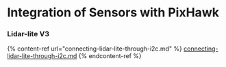 # Integration of Sensors with PixHawk

### Lidar-lite V3

{% content-ref url="connecting-lidar-lite-through-i2c.md" %}
[connecting-lidar-lite-through-i2c.md](connecting-lidar-lite-through-i2c.md)
{% endcontent-ref %}



